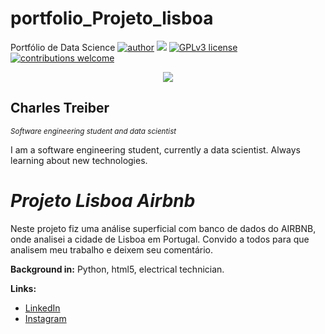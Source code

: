 # portfolio_Projeto_lisboa
Portfólio de Data Science
[![author](https://img.shields.io/badge/author-charlestreiber-red.svg)](https://www.linkedin.com/in/charles-treiber-520a01b9/) [![](https://img.shields.io/badge/python-3.7+-blue.svg)](https://www.python.org/downloads/release/python-365/) [![GPLv3 license](https://img.shields.io/badge/License-GPLv3-blue.svg)](http://perso.crans.org/besson/LICENSE.html) [![contributions welcome](https://img.shields.io/badge/contributions-welcome-brightgreen.svg?style=flat)](https://github.com/carlosfab/data_science/issues)

<p align="center">
  <img src="https://images.unsplash.com/photo-1518186285589-2f7649de83e0?ixlib=rb-1.2.1&ixid=MnwxMjA3fDB8MHxwaG90by1wYWdlfHx8fGVufDB8fHx8&auto=format&fit=crop&w=667&q=2" >
</p>

## Charles Treiber
<sub>*Software engineering student and data scientist*</sub> 

I am a software engineering student, currently a data scientist.
Always learning about new technologies.

# *Projeto Lisboa Airbnb*
Neste projeto fiz uma análise superficial com banco de dados do AIRBNB, onde analisei a cidade de Lisboa em Portugal.
Convido a todos para que analisem meu trabalho e deixem seu comentário.

**Background in:** Python, html5, electrical technician.

**Links:**
* [LinkedIn](https://www.linkedin.com/in/charles-treiber-520a01b9/)
* [Instagram](https://www.instagram.com/chatreiber/)
